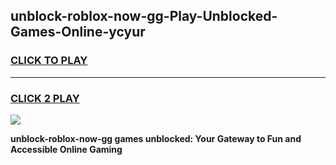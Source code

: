 
## unblock-roblox-now-gg-Play-Unblocked-Games-Online-ycyur
<h3>
<a href="https://premium76.site?title=unblock-roblox-now-gg&ref=25A">CLICK TO PLAY</a></h3>
<hr>

<h3>
<a href="https://premium76.site?title=unblock-roblox-now-gg&ref=25A">CLICK 2 PLAY</a>
  
</h3>

<a href="https://premium76.site?title=unblock-roblox-now-gg&ref=25A"><img src="https://clearcache.store/games.png"></a>


**unblock-roblox-now-gg games unblocked: Your Gateway to Fun and Accessible Online Gaming**
